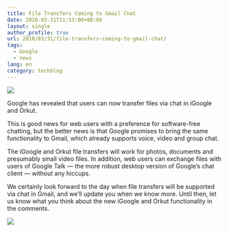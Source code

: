 ```yaml
---
title: File Transfers Coming to Gmail Chat
date: 2010-03-31T11:53:00+00:00
layout: single
author_profile: true
url: 2010/03/31/file-transfers-coming-to-gmail-chat/
tags:
  - Google
  - news
lang: en
category: techblog
---
```

[![](http://2.bp.blogspot.com/_vaUVXcmC3OI/S7MwP9B0VVI/AAAAAAAABbA/gpcdZSZ1lzQ/s200/igoogle-file-transfer.jpg)](http://2.bp.blogspot.com/_vaUVXcmC3OI/S7MwP9B0VVI/AAAAAAAABbA/gpcdZSZ1lzQ/s1600-h/igoogle-file-transfer.jpg)

Google has revealed that users can now transfer files via chat in iGoogle and Orkut.

This is good news for web users with a preference for software-free chatting, but the better news is that Google promises to bring the same functionality to Gmail, which already supports voice, video and group chat.

The iGoogle and Orkut file transfers will work for photos, documents and presumably small video files. In addition, web users can exchange files with users of Google Talk — the more robust desktop version of Google’s chat client — without any hiccups.

We certainly look forward to the day when file transfers will be supported via chat in Gmail, and we’ll update you when we know more. Until then, let us know what you think about the new iGoogle and Orkut functionality in the comments.

[![](http://1.bp.blogspot.com/_vaUVXcmC3OI/S7MwbDyfYJI/AAAAAAAABbE/bo8HAu1S308/s400/QjlAL.png)](http://1.bp.blogspot.com/_vaUVXcmC3OI/S7MwbDyfYJI/AAAAAAAABbE/bo8HAu1S308/s1600-h/QjlAL.png)
